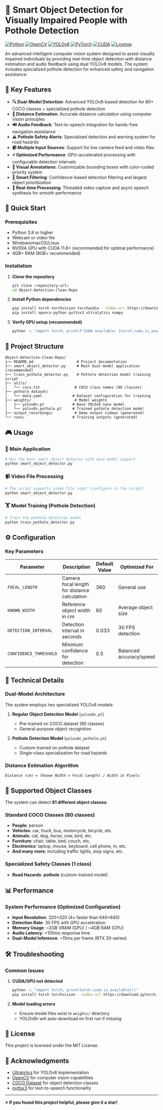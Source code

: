 # 🎯 Smart Object Detection for Visually Impaired People with Pothole Detection

[![Python](https://img.shields.io/badge/Python-3.8+-blue.svg)](https://python.org)
[![OpenCV](https://img.shields.io/badge/OpenCV-4.0+-green.svg)](https://opencv.org)
[![YOLOv8](https://img.shields.io/badge/YOLOv8-Ultralytics-red.svg)](https://github.com/ultralytics/ultralytics)
[![PyTorch](https://img.shields.io/badge/PyTorch-2.0+-orange.svg)](https://pytorch.org)
[![CUDA](https://img.shields.io/badge/CUDA-11.8+-green.svg)](https://developer.nvidia.com/cuda-toolkit)
[![License](https://img.shields.io/badge/License-MIT-yellow.svg)](LICENSE)

An advanced intelligent computer vision system designed to assist visually impaired individuals by providing real-time object detection with distance estimation and audio feedback using dual YOLOv8 models. The system includes specialized pothole detection for enhanced safety and navigation assistance.

## 🌟 Key Features

- **🔍 Dual-Model Detection**: Advanced YOLOv8-based detection for 80+ COCO classes + specialized pothole detection
- **📏 Distance Estimation**: Accurate distance calculation using computer vision principles
- **🔊 Audio Feedback**: Text-to-speech integration for hands-free navigation assistance
- **⚠️ Pothole Safety Alerts**: Specialized detection and warning system for road hazards
- **📹 Multiple Input Sources**: Support for live camera feed and video files
- **⚡ Optimized Performance**: GPU-accelerated processing with configurable detection intervals
- **🎨 Visual Annotations**: Customizable bounding boxes with color-coded priority system
- **🎯 Smart Filtering**: Confidence-based detection filtering and largest object prioritization
- **🔄 Real-time Processing**: Threaded video capture and async speech synthesis for smooth performance

## 🚀 Quick Start

### Prerequisites

- Python 3.8 or higher
- Webcam or video file
- Windows/macOS/Linux
- NVIDIA GPU with CUDA 11.8+ (recommended for optimal performance)
- 4GB+ RAM (8GB+ recommended)

### Installation

1. **Clone the repository**
   ```bash
   git clone <repository-url>
   cd Object-Detection-Clean-Repo
   ```

2. **Install Python dependencies**
   ```bash
   pip install torch torchvision torchaudio --index-url https://download.pytorch.org/whl/cu118
   pip install opencv-python pyttsx3 ultralytics numpy
   ```

3. **Verify GPU setup (recommended)**
   ```bash
   python -c "import torch; print(f'CUDA available: {torch.cuda.is_available()}')"
   ```

## 📁 Project Structure

```
Object-Detection-Clean-Repo/
├── README.md                    # Project documentation
├── smart_object_detector.py     # Main dual-model application (recommended)
├── train_pothole_detector.py    # Pothole detection model training script
├── utils/
│   └── coco.txt                # COCO class names (80 classes)
├── pothole_dataset/
│   └── data.yaml              # Dataset configuration for training
├── weights/                    # Model weights
│   ├── yolov8n.pt             # Base YOLOv8 nano model
│   └── yolov8n_pothole.pt     # Trained pothole detection model
├── output_recordings/          # Demo output videos (generated)
└── runs/                      # Training outputs (generated)
```

## 🎮 Usage

### 🚀 Main Application
```bash
# Run the main smart object detector with dual-model support
python smart_object_detector.py
```

### 📹 Video File Processing
```bash
# The script supports video file input (configure in the script)
python smart_object_detector.py
```

### 🏋️ Model Training (Pothole Detection)
```bash
# Train the pothole detection model
python train_pothole_detector.py
```

## ⚙️ Configuration

### Key Parameters

| Parameter | Description | Default Value | Optimized For |
|-----------|-------------|---------------|---------------|
| `FOCAL_LENGTH` | Camera focal length for distance calculation | 360 | General use |
| `KNOWN_WIDTH` | Reference object width in cm | 60 | Average object size |
| `DETECTION_INTERVAL` | Detection interval in seconds | 0.033 | 30 FPS detection |
| `CONFIDENCE_THRESHOLD` | Minimum confidence for detection | 0.5 | Balanced accuracy/speed |

## 🔧 Technical Details

### Dual-Model Architecture

The system employs two specialized YOLOv8 models:

1. **Regular Object Detection Model** (`yolov8n.pt`)
   - Pre-trained on COCO dataset (80 classes)
   - General-purpose object recognition

2. **Pothole Detection Model** (`yolov8n_pothole.pt`)
   - Custom-trained on pothole dataset
   - Single-class specialization for road hazards

### Distance Estimation Algorithm

```
Distance (cm) = (Known Width × Focal Length) / Width in Pixels
```

## 🎯 Supported Object Classes

The system can detect **81 different object classes**:

### Standard COCO Classes (80 classes)
- **People**: person
- **Vehicles**: car, truck, bus, motorcycle, bicycle, etc.
- **Animals**: cat, dog, horse, cow, bird, etc.
- **Furniture**: chair, table, bed, couch, etc.
- **Electronics**: laptop, mouse, keyboard, cell phone, tv, etc.
- **And many more**: Including traffic lights, stop signs, etc.

### Specialized Safety Classes (1 class)
- **Road Hazards**: **pothole** (custom-trained model)

## 📊 Performance

### System Performance (Optimized Configuration)

- **Input Resolution**: 320×320 (4× faster than 640×640)
- **Detection Rate**: 30 FPS with GPU acceleration
- **Memory Usage**: ~2GB VRAM (GPU) / ~4GB RAM (CPU)
- **Audio Latency**: <100ms response time
- **Dual-Model Inference**: ~15ms per frame (RTX 30-series)

## 🛠️ Troubleshooting

### Common Issues

1. **CUDA/GPU not detected**
   ```bash
   python -c "import torch; print(torch.cuda.is_available())"
   pip install torch torchvision --index-url https://download.pytorch.org/whl/cu118
   ```

2. **Model loading errors**
   - Ensure model files exist in `weights/` directory
   - YOLOv8n will auto-download on first run if missing

## 📝 License

This project is licensed under the MIT License.

## 🙏 Acknowledgments

- [Ultralytics](https://github.com/ultralytics/ultralytics) for YOLOv8 implementation
- [OpenCV](https://opencv.org/) for computer vision capabilities
- [COCO Dataset](https://cocodataset.org/) for object detection classes
- [pyttsx3](https://github.com/nateshmbhat/pyttsx3) for text-to-speech functionality

---

**⭐ If you found this project helpful, please give it a star!**
